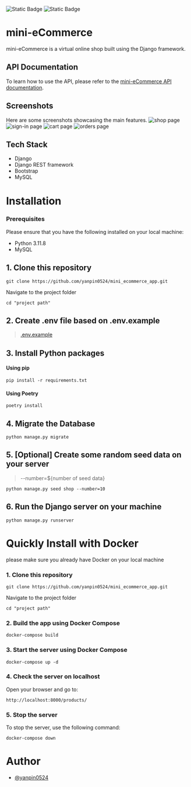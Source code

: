 ![Static Badge](https://img.shields.io/badge/python-3.11-blue)
![Static Badge](https://img.shields.io/badge/django%20version-%5E4.1-green)

# mini-eCommerce
mini-eCommerce is a virtual online shop built using the Django framework.

## API Documentation
To learn how to use the API, please refer to the [mini-eCommerce API documentation](https://app.swaggerhub.com/apis-docs/Yanpin/mini-ecommerce-api/1.0.0).

## Screenshots
Here are some screenshots showcasing the main features.
![shop page](https://i.imgur.com/pBE1Vy5.png)
![sign-in page](https://i.imgur.com/i6Zukph.png)
![cart page](https://i.imgur.com/qNOeyoq.png)
![orders page](https://i.imgur.com/XxUd9tp.png)

## Tech Stack
- Django
- Django REST framework
- Bootstrap
- MySQL

# Installation
### Prerequisites
Please ensure that you have the following installed on your local machine:
- Python 3.11.8
- MySQL

## 1. Clone this repository
```
git clone https://github.com/yanpin0524/mini_ecommerce_app.git
```
Navigate to the project folder
```
cd "project path"
```

## 2. Create .env file based on .env.example
> [.env.example](https://github.com/yanpin0524/mini_ecommerce_app/blob/main/.env.example)

## 3. Install Python packages
#### Using pip
```
pip install -r requirements.txt
```
#### Using Poetry
```
poetry install
```

## 4. Migrate the Database
```
python manage.py migrate
```

## 5. [Optional] Create some random seed data on your server
> --number=${number of seed data}
```
python manage.py seed shop --number=10
```

## 6. Run the Django server on your machine
```
python manage.py runserver
```


# Quickly Install with Docker
please make sure you already have Docker on your local machine

### 1. Clone this repository
```
git clone https://github.com/yanpin0524/mini_ecommerce_app.git
```
Navigate to the project folder
```
cd "project path"
```
### 2. Build the app using Docker Compose
```
docker-compose build
```
### 3. Start the server using Docker Compose
```
docker-compose up -d
```
### 4. Check the server on localhost
Open your browser and go to:
```
http://localhost:8000/products/
```
### 5. Stop the server
To stop the server, use the following command:
```
docker-compose down
```



# Author
- [@yanpin0524](https://github.com/yanpin0524)

